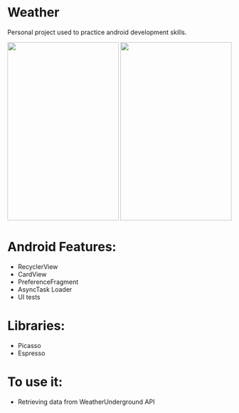 # Weather
Personal project used to practice android development skills.


<img src="https://image.ibb.co/ewE2c7/Screenshot_2018_03_26_15_49_39_318_com_example_kamil_weather.png" data-canonical-src="https://gyazo.com/eb5c5741b6a9a16c692170a41a49c858.png" width="250" height="400" />
<img src="https://image.ibb.co/hOHAVS/Screenshot_2018_03_26_15_49_16_961_com_example_kamil_weather.png" data-canonical-src="https://gyazo.com/eb5c5741b6a9a16c692170a41a49c858.png" width="250" height="400" />

# Android Features:
* RecyclerView
* CardView
* PreferenceFragment
* AsyncTask Loader
* UI tests 
# Libraries:
* Picasso
* Espresso 
# To use it:
* Retrieving data from WeatherUnderground API
